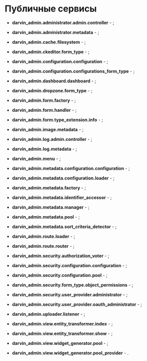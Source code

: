 Публичные сервисы
=================

- **darvin_admin.administrator.admin.controller** - ;


- **darvin_admin.administrator.metadata** - ;


- **darvin_admin.cache.filesystem** - ;


- **darvin_admin.ckeditor.form_type** - ;


- **darvin_admin.configuration.configuration** - ;


- **darvin_admin.configuration.configurations_form_type** - ;


- **darvin_admin.dashboard.dashboard** - ;


- **darvin_admin.dropzone.form_type** - ;


- **darvin_admin.form.factory** - ;


- **darvin_admin.form.handler** - ;


- **darvin_admin.form.type_extension.info** - ;


- **darvin_admin.image.metadata** - ;


- **darvin_admin.log.admin.controller** - ;


- **darvin_admin.log.metadata** - ;


- **darvin_admin.menu** - ;


- **darvin_admin.metadata.configuration.configuration** - ;


- **darvin_admin.metadata.configuration.loader** - ;


- **darvin_admin.metadata.factory** - ;


- **darvin_admin.metadata.identifier_accessor** - ;


- **darvin_admin.metadata.manager** - ;


- **darvin_admin.metadata.pool** - ;


- **darvin_admin.metadata.sort_criteria_detector** - ;


- **darvin_admin.route.loader** - ;


- **darvin_admin.route.router** - ;


- **darvin_admin.security.authorization_voter** - ;


- **darvin_admin.security.configuration.configuration** - ;


- **darvin_admin.security.configuration.pool** - ;


- **darvin_admin.security.form_type.object_permissions** - ;


- **darvin_admin.security.user_provider.administrator** - ;


- **darvin_admin.security.user_provider.oauth_administrator** - ;


- **darvin_admin.uploader.listener** - ;


- **darvin_admin.view.entity_transformer.index** - ;


- **darvin_admin.view.entity_transformer.show** - ;


- **darvin_admin.view.widget_generator.pool** - ;


- **darvin_admin.view.widget_generator.pool_provider** - .
